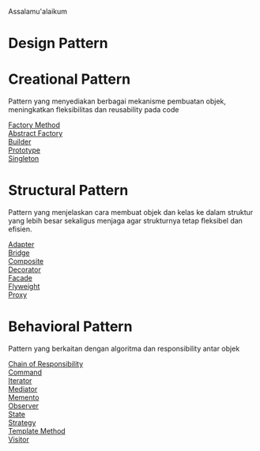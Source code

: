 Assalamu'alaikum

# Design Pattern

# Creational Pattern

Pattern yang menyediakan berbagai mekanisme pembuatan objek, meningkatkan fleksibilitas dan reusability pada code

[Factory Method](https://www.github.com/)<br />
[Abstract Factory](https://www.github.com/)<br />
[Builder](https://www.github.com/)<br />
[Prototype](https://www.github.com/)<br />
[Singleton](https://www.github.com/)<br />

# Structural Pattern

Pattern yang menjelaskan cara membuat objek dan kelas ke dalam struktur yang lebih besar sekaligus menjaga agar strukturnya tetap fleksibel dan efisien.

[Adapter](https://www.github.com/)<br />
[Bridge](https://www.github.com/)<br />
[Composite](https://www.github.com/)<br />
[Decorator](https://www.github.com/)<br />
[Facade](https://www.github.com/)<br />
[Flyweight](https://www.github.com/)<br />
[Proxy](https://www.github.com/)<br />

# Behavioral Pattern

Pattern yang berkaitan dengan algoritma dan responsibility antar objek

[Chain of Responsibility](https://www.github.com/)<br />
[Command](https://www.github.com/)<br />
[Iterator](https://www.github.com/)<br />
[Mediator](https://www.github.com/)<br />
[Memento](https://www.github.com/)<br />
[Observer](https://www.github.com/)<br />
[State](https://www.github.com/)<br />
[Strategy](https://www.github.com/)<br />
[Template Method](https://www.github.com/)<br />
[Visitor](https://www.github.com/)<br />

